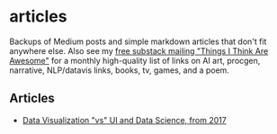 # articles

Backups of Medium posts and simple markdown articles that don't fit anywhere else.  Also see my [free substack mailing "Things I Think Are Awesome"](https://arnicas.substack.com) for a monthly high-quality list of links on AI art, procgen, narrative, NLP/datavis links, books, tv, games, and a poem.

## Articles

* [Data Visualization "vs" UI and Data Science, from 2017](files/2017-04-21_Data-Visualization--Versus--UI-and-Data-Science-d59182d58af4.md)
